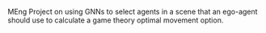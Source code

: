 MEng Project on using GNNs to select agents in a scene that an ego-agent should use to calculate a game theory optimal movement option.